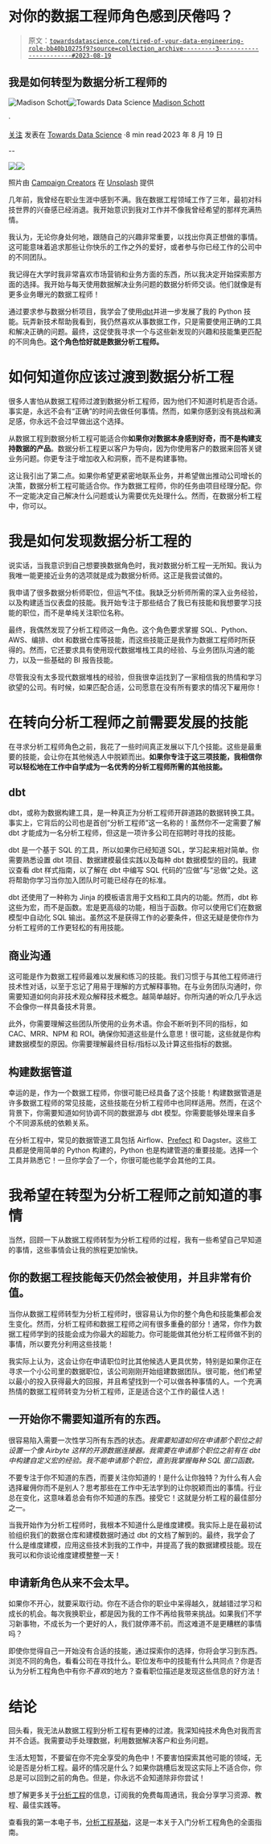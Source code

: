 # 对你的数据工程师角色感到厌倦吗？

> 原文：[`towardsdatascience.com/tired-of-your-data-engineering-role-bb40b10275f9?source=collection_archive---------3-----------------------#2023-08-19`](https://towardsdatascience.com/tired-of-your-data-engineering-role-bb40b10275f9?source=collection_archive---------3-----------------------#2023-08-19)

## 我是如何转型为数据分析工程师的

![Madison Schott](https://madison-schott.medium.com/?source=post_page-----bb40b10275f9--------------------------------)![Towards Data Science](https://towardsdatascience.com/?source=post_page-----bb40b10275f9--------------------------------) [Madison Schott](https://madison-schott.medium.com/?source=post_page-----bb40b10275f9--------------------------------)

·

[关注](https://medium.com/m/signin?actionUrl=https%3A%2F%2Fmedium.com%2F_%2Fsubscribe%2Fuser%2F3ed0ce2dcf93&operation=register&redirect=https%3A%2F%2Ftowardsdatascience.com%2Ftired-of-your-data-engineering-role-bb40b10275f9&user=Madison+Schott&userId=3ed0ce2dcf93&source=post_page-3ed0ce2dcf93----bb40b10275f9---------------------post_header-----------) 发表在 [Towards Data Science](https://towardsdatascience.com/?source=post_page-----bb40b10275f9--------------------------------) ·8 min read·2023 年 8 月 19 日

--

![](https://medium.com/m/signin?actionUrl=https%3A%2F%2Fmedium.com%2F_%2Fbookmark%2Fp%2Fbb40b10275f9&operation=register&redirect=https%3A%2F%2Ftowardsdatascience.com%2Ftired-of-your-data-engineering-role-bb40b10275f9&source=-----bb40b10275f9---------------------bookmark_footer-----------)![](img/0e5188e9dae762c09103dd4ece122775.png)

照片由 [Campaign Creators](https://unsplash.com/@campaign_creators?utm_source=medium&utm_medium=referral) 在 [Unsplash](https://unsplash.com/?utm_source=medium&utm_medium=referral) 提供

几年前，我曾经在职业生涯中感到不满。我在数据工程领域工作了三年，最初对科技世界的兴奋感已经消退。我开始意识到我对工作并不像我曾经希望的那样充满热情。

我认为，无论你身处何地，跟随自己的兴趣非常重要，以找出你真正想做的事情。这可能意味着追求那些让你快乐的工作之外的爱好，或者参与你已经工作的公司中的不同团队。

我记得在大学时我非常喜欢市场营销和业务方面的东西，所以我决定开始探索那方面的选择。我开始与每天使用数据解决业务问题的数据分析师交谈。他们就像是有更多业务曝光的数据工程师！

通过要求参与数据分析项目，我学会了使用[dbt](https://www.getdbt.com/)并进一步发展了我的 Python 技能。玩弄新技术帮助我看到，我仍然喜欢从事数据工作，只是需要使用正确的工具和解决正确的问题。最终，这促使我寻求一个与这些新发现的兴趣和技能集更匹配的不同角色。**这个角色恰好就是数据分析工程师。**

# 如何知道你应该过渡到数据分析工程

很多人害怕从数据工程师过渡到数据分析工程师，因为他们不知道时机是否合适。事实是，永远不会有“正确”的时间去做任何事情。然而，如果你感到没有挑战和满足感，你永远不会过早做出这个选择。

从数据工程到数据分析工程可能适合你**如果你对数据本身感到好奇，而不是构建支持数据的产品**。数据分析工程更以客户为导向，因为你使用客户的数据来回答关键业务问题。你更专注于增加收入和洞察，而不是构建事物。

这让我引出了第二点。如果你希望更紧密地联系业务，并希望做出推动公司增长的决策，数据分析工程可能适合你。作为数据工程师，你的任务由项目经理分配。你不一定能决定自己解决什么问题或认为需要优先处理什么。然而，在数据分析工程中，你可以。

# 我是如何发现数据分析工程的

说实话，当我意识到自己想要换数据角色时，我对数据分析工程一无所知。我认为我唯一能更接近业务的选项就是成为数据分析师。这正是我尝试做的。

我申请了很多数据分析师职位，但运气不佳。我缺乏分析师所需的深入业务经验，以及构建适当仪表盘的技能。我开始专注于那些结合了我已有技能和我想要学习技能的职位，而不是单纯关注职位名称。

最终，我偶然发现了分析工程师这一角色。这个角色要求掌握 SQL、Python、AWS、编排、dbt 和数据仓库等技能，而这些技能正是我作为数据工程师时所获得的。然而，它还要求具有使用现代数据堆栈工具的经验、与业务团队沟通的能力，以及一些基础的 BI 报告技能。

尽管我没有太多现代数据堆栈的经验，但我很幸运找到了一家相信我的热情和学习欲望的公司。有时候，如果匹配合适，公司愿意在没有所有要求的情况下雇用你！

# 在转向分析工程师之前需要发展的技能

在寻求分析工程师角色之前，我花了一些时间真正发展以下几个技能。这些是最重要的技能，会让你在其他候选人中脱颖而出。**如果你专注于这三项技能，我相信你可以轻松地在工作中自学成为一名优秀的分析工程师所需的其他技能。**

## dbt

dbt，或称为数据构建工具，是一种真正为分析工程师开辟道路的数据转换工具。事实上，它背后的公司也是首创“分析工程师”这一名称的！虽然你不一定需要了解 dbt 才能成为一名分析工程师，但这是一项许多公司在招聘时寻找的技能。

dbt 是一个基于 SQL 的工具，所以如果你已经知道 SQL，学习起来相对简单。你需要熟悉设置 dbt 项目、数据建模最佳实践以及每种 dbt 数据模型的目的。我建议查看 dbt 样式指南，以了解在 dbt 中编写 SQL 代码的“应做”与“忌做”之处。这将帮助你学习当你加入团队时可能已经存在的标准。

dbt 还使用了一种称为 Jinja 的模板语言用于文档和工具内的功能。然而，dbt 称这些为宏，而不是函数。宏是更高级的功能，相当于函数。你可以使用它们在数据模型中自动化 SQL 输出。虽然这不是获得工作的必要条件，但这无疑是使你作为分析工程师的工作更轻松的有用技能。

## 商业沟通

这可能是作为数据工程师最难以发展和练习的技能。我们习惯于与其他工程师进行技术性对话，以至于忘记了用易于理解的方式解释事物。在与业务团队沟通时，你需要知道如何向非技术观众解释技术概念。越简单越好。你所沟通的听众几乎永远不会像你一样具备技术背景。

此外，你需要理解这些团队所使用的业务术语。你会不断听到不同的指标，如 CAC、MRR、NPM 和 ROI。确保你知道这些是什么意思！很可能，这些就是你构建数据模型的原因。你需要理解最终目标/指标以及计算这些指标的数据。

## 构建数据管道

幸运的是，作为一个数据工程师，你很可能已经具备了这个技能！构建数据管道是许多数据工程师的常见技能，这些技能在分析工程师中也同样适用。然而，在这个背景下，你需要知道如何协调不同的数据源与 dbt 模型。你需要能够处理来自多个不同源系统的依赖关系。

在分析工程中，常见的数据管道工具包括 Airflow、[Prefect](https://medium.com/towards-data-science/tired-of-airflow-try-this-c51ec26cd29d) 和 Dagster。这些工具都是使用简单的 Python 构建的，Python 也是构建管道的重要技能。选择一个工具并熟悉它！一旦你学会了一个，你很可能也能学会其他的工具。

# 我希望在转型为分析工程师之前知道的事情

当然，回顾一下从数据工程师转型为分析工程师的过程，我有一些希望自己早知道的事情，这些事情会让我的旅程更加愉快。

## 你的数据工程技能每天仍然会被使用，并且非常有价值。

当你从数据工程师转型为分析工程师时，很容易认为你的整个角色和技能集都会发生变化。然而，分析工程师和数据工程师之间有很多重叠的部分！通常，你作为数据工程师学到的技能会成为你最大的超能力。你可能能做其他分析工程师做不到的事情，所以要充分利用这些技能！

我实际上认为，这会让你在申请职位时比其他候选人更具优势，特别是如果你正在寻求一个小公司里的数据职位，该公司刚刚开始组建数据团队。很可能，他们希望以最小的投入获得最大的回报，并且希望找到一个可以做各种事情的人。一个充满热情的数据工程师转变为分析工程师，正是适合这个工作的最佳人选！

## 一开始你不需要知道所有的东西。

很容易陷入需要一次性学习所有东西的状态。*我需要知道如何在申请那个职位之前设置一个像 Airbyte 这样的开源数据连接器。我需要在申请那个职位之前有在 dbt 中构建自定义宏的经验。我不能申请那个职位，直到我掌握每种 SQL 窗口函数。*

不要专注于你不知道的东西，而要关注你知道的！是什么让你独特？为什么有人会选择雇佣你而不是别人？思考那些在工作中无法学到的让你脱颖而出的事情。行业总在变化，这意味着总会有你不知道的东西。接受它！这就是分析工程的最佳部分之一。

当我开始作为分析工程师时，我根本不知道什么是维度建模。我实际上是在最初试验组织我们的数据仓库和建模数据时通过 dbt 的文档了解到的。最终，我学会了什么是维度建模，应用这些技术到我的工作中，并提高了我的数据建模技能。现在我可以和你谈论维度建模整整一天！

## 申请新角色从来不会太早。

如果你不开心，就要采取行动。你在不适合你的职业中呆得越久，就越错过学习和成长的机会。每次我换职业，都是因为我的工作不再给我带来挑战。如果我们不学习新事物，不成长为一个更好的人，我们就停滞不前。而这难道不是更糟糕的事情吗？

即使你觉得自己一开始没有合适的技能，通过探索你的选择，你将会学习到东西。浏览不同的角色，看看公司在寻找什么。职位发布中的技能有什么共同点？你是否认为分析工程角色中有你*不喜欢*的地方？查看职位描述是发现这些信息的好方法！

# 结论

回头看，我无法从数据工程到分析工程有更棒的过渡。我深知纯技术角色对我而言并不合适。我需要动手处理数据，利用数据解决客户和业务问题。

生活太短暂，不要留在你不完全享受的角色中！不要害怕探索其他可能的领域，无论是否是分析工程。最坏的情况是什么？如果你跳槽后发现这实际上不适合你，你总是可以回到之前的角色。但是，你永远不会知道除非你尝试！

想了解更多关于[分析工程](https://madisonmae.substack.com/)的信息，订阅我的免费每周通讯，我会分享学习资源、教程、最佳实践等。

查看我的第一本电子书，[分析工程基础](https://madisonmae.gumroad.com/l/learnanalyticsengineering)，这是一本关于入门分析工程角色的全面指南。
